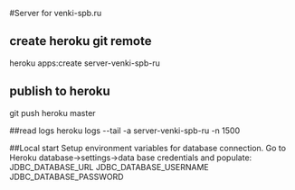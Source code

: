 #Server for venki-spb.ru

## create heroku git remote
heroku apps:create server-venki-spb-ru

## publish to heroku
git push heroku master

##read logs
heroku logs --tail -a server-venki-spb-ru -n 1500

##Local start
Setup environment variables for database connection.
Go to Heroku database->settings->data base credentials and populate:
JDBC_DATABASE_URL
JDBC_DATABASE_USERNAME
JDBC_DATABASE_PASSWORD
